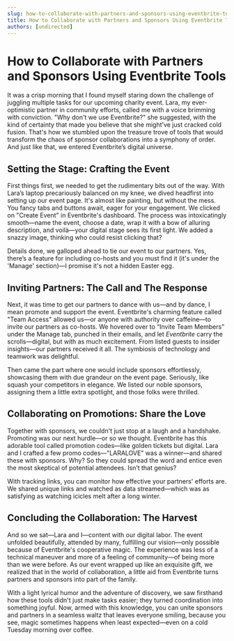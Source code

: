 ```yaml
---
slug: how-to-collaborate-with-partners-and-sponsors-using-eventbrite-tools
title: How to Collaborate with Partners and Sponsors Using Eventbrite Tools
authors: [undirected]
---
```


# How to Collaborate with Partners and Sponsors Using Eventbrite Tools

It was a crisp morning that I found myself staring down the challenge of juggling multiple tasks for our upcoming charity event. Lara, my ever-optimistic partner in community efforts, called me with a voice brimming with conviction. "Why don't we use Eventbrite?" she suggested, with the kind of certainty that made you believe that she might’ve just cracked cold fusion. That's how we stumbled upon the treasure trove of tools that would transform the chaos of sponsor collaborations into a symphony of order. And just like that, we entered Eventbrite’s digital universe. 

## Setting the Stage: Crafting the Event

First things first, we needed to get the rudimentary bits out of the way. With Lara’s laptop precariously balanced on my knee, we dived headfirst into setting up our event page. It's almost like painting, but without the mess. You fancy tabs and buttons await, eager for your engagement. We clicked on "Create Event" in Eventbrite's dashboard. The process was intoxicatingly smooth—name the event, choose a date, wrap it with a bow of alluring description, and voilà—your digital stage sees its first light. We added a snazzy image, thinking who could resist clicking that?

Details done, we galloped ahead to tie our event to our partners. Yes, there’s a feature for including co-hosts and you must find it (it's under the 'Manage' section)—I promise it's not a hidden Easter egg.

## Inviting Partners: The Call and The Response

Next, it was time to get our partners to dance with us—and by dance, I mean promote and support the event. Eventbrite's charming feature called "Team Access" allowed us—or anyone with authority over caffeine—to invite our partners as co-hosts. We hovered over to “Invite Team Members” under the Manage tab, punched in their emails, and let *Eventbrite* carry the scrolls—digital, but with as much excitement. From listed guests to insider insights—our partners received it all. The symbiosis of technology and teamwork was delightful.

Then came the part where one would include sponsors effortlessly, showcasing them with due grandeur on the event page. Seriously, like squash your competitors in elegance. We listed our noble sponsors, assigning them a little extra spotlight, and those folks were thrilled.

## Collaborating on Promotions: Share the Love

Together with sponsors, we couldn't just stop at a laugh and a handshake. Promoting was our next hurdle—or so we thought. Eventbrite has this adorable tool called promotion codes—like golden tickets but digital. Lara and I crafted a few promo codes—"LARALOVE" was a winner—and shared these with sponsors. Why? So they could spread the word and entice even the most skeptical of potential attendees. Isn’t that genius?

With tracking links, you can monitor how effective your partners' efforts are. We shared unique links and watched as data streamed—which was as satisfying as watching icicles melt after a long winter.

## Concluding the Collaboration: The Harvest 

And so we sat—Lara and I—content with our digital labor. The event unfolded beautifully, attended by many, fulfilling our vision—only possible because of Eventbrite's cooperative magic. The experience was less of a technical maneuver and more of a feeling of community—of being more than we were before. As our event wrapped up like an exquisite gift, we realized that in the world of collaboration, a little aid from Eventbrite turns partners and sponsors into part of the family.

With a light lyrical humor and the adventure of discovery, we saw firsthand how these tools didn't just make tasks easier; they turned coordination into something joyful. Now, armed with this knowledge, you can unite sponsors and partners in a seamless waltz that leaves everyone smiling, because you see, magic sometimes happens when least expected—even on a cold Tuesday morning over coffee.